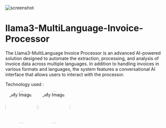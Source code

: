 


![screenshot](https://drive.google.com/uc?export=view&id=1t1TwrVUKBPLcpLPAMKcvtfBz_kQHqJ-t)


# llama3-MultiLanguage-Invoice-Processor
The Llama3-MultiLanguage Invoice Processor is an advanced AI-powered solution designed to automate the extraction, processing, and analysis of invoice data across multiple languages. In addition to handling invoices in various formats and languages, the system features a conversational AI interface that allows users to interact with the processor.

Technology used :

<img src="https://i0.wp.com/junilearning.com/wp-content/uploads/2020/06/python-programming-language.webp?fit=1920%2C1920&ssl=1" alt="My Image" style="border-radius: 50%; width: 100px;">

<img src="https://media.licdn.com/dms/image/D4D12AQGSDHcylNVfcA/article-cover_image-shrink_600_2000/0/1713710970597?e=2147483647&v=beta&t=FV__dZLzmCHa6Fm6-eqDzGa4KNLie6MFDC6SQ1FGiQI" alt="My Image" style="border-radius: 50%; width: 100px;"/>


